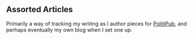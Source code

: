 ## Assorted Articles

Primarily a way of tracking my wriitng as I author pieces for [PolitiPub](http://www.politipub.com/), and perhaps eventually my own blog when I set one up.
